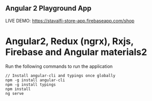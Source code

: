 ## Angular 2 Playground App

LIVE DEMO: https://stavalfi-store-app.firebaseapp.com/shop

# Angular2, Redux (ngrx), Rxjs, Firebase and Angular materials2



Run the following commands to run the application

    // Install angular-cli and typings once globally
    npm -g install angular-cli
    npm -g install typings
    npm install
    ng serve
